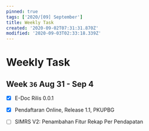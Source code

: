 ```yaml
---
pinned: true
tags: ['2020/[09] September']
title: Weekly Task
created: '2020-09-02T07:31:31.870Z'
modified: '2020-09-03T02:33:18.339Z'
---
```


# Weekly Task

## Week `36` Aug 31 - Sep 4
- [x] E-Doc Rilis 0.0.1
- [x] Pendaftaran Online, Release 1.1, PKUPBG 
- [ ] SIMRS V2: Penambahan Fitur Rekap Per Pendapatan


